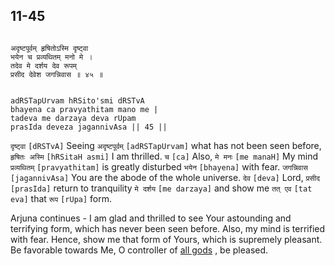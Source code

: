## 11-45


```shloka-sa

अदृष्टपूर्वम् हृषितोऽस्मि दृष्ट्वा
भयेन च प्रव्यथितम् मनो मे ।
तदेव मे दर्शय देव रूपम्
प्रसीद देवेश जगन्निवास ॥ ४५ ॥

```
```shloka-sa-hk

adRSTapUrvam hRSito'smi dRSTvA
bhayena ca pravyathitam mano me |
tadeva me darzaya deva rUpam
prasIda deveza jagannivAsa || 45 ||

```
`दृष्ट्वा` `[dRSTvA]` Seeing `अदृष्टपूर्वम्` `[adRSTapUrvam]` what has not been seen before, `हृषितः अस्मि` `[hRSitaH asmi]` I am thrilled. `च` `[ca]` Also, `मे मनः` `[me manaH]` My mind `प्रव्यथितम्` `[pravyathitam]` is greatly disturbed `भयेन` `[bhayena]` with fear. `जगन्निवास` `[jagannivAsa]` You are the abode of the whole universe. `देव` `[deva]` Lord, `प्रसीद` `[prasIda]` return to tranquility `मे दर्शय` `[me darzaya]` and show me `तत् एव` `[tat eva]` that `रूप` `[rUpa]` form.

Arjuna continues - I am glad and thrilled to see Your astounding and terrifying form, which has never been seen before. Also, my mind is terrified with fear. Hence, show me that form of Yours, which is supremely pleasant. Be favorable towards Me, O controller of 
[all gods](4-12.md#gods_and_other_powers)
, be pleased.


